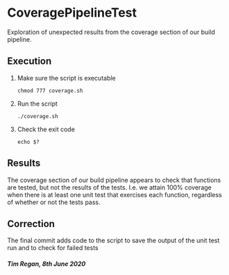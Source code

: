 # CoveragePipelineTest
Exploration of unexpected results from the coverage section of our build pipeline.

## Execution
1. Make sure the script is executable
    ```
    chmod 777 coverage.sh
    ```

2. Run the script
    ```
    ./coverage.sh
    ```

3. Check the exit code
    ```
    echo $?
    ```

## Results
The coverage section of our build pipeline appears to check that functions are tested, but not the results of the tests. I.e.
we attain 100% coverage when there is at least one unit test that exercises each function, regardless of whether or not the
tests pass.

## Correction
The final commit adds code to the script to save the output of the unit test run and to check
for failed tests

##### Tim Regan, 8th June 2020
